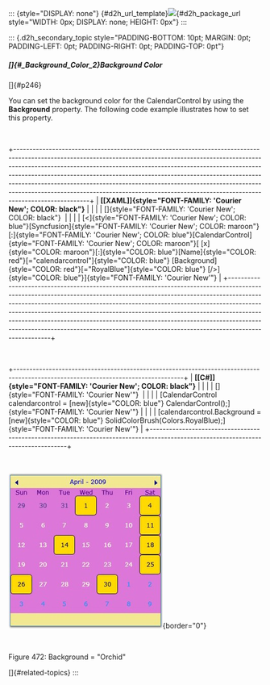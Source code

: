 ::: {style="DISPLAY: none"}
[](ms-xhelp:///?Id=d2h_url_template){#d2h_url_template}![](!package_url!){#d2h_package_url style="WIDTH: 0px; DISPLAY: none; HEIGHT: 0px"}
:::

::: {.d2h_secondary_topic style="PADDING-BOTTOM: 10pt; MARGIN: 0pt; PADDING-LEFT: 0pt; PADDING-RIGHT: 0pt; PADDING-TOP: 0pt"}
##### []{#_Background_Color_2}Background Color

[]{#p246} 

You can set the background color for the CalendarControl by using the **Background** property. The following code example illustrates how to set this property.

 

+-----------------------------------------------------------------------------------------------------------------------------------------------------------------------------------------------------------------------------------------------------------------------------------------------------------------------------------------------------------------------------------------------------------------------------------------------------------------------------------------------------------+
| **[\[XAML\]]{style="FONT-FAMILY: 'Courier New'; COLOR: black"}**                                                                                                                                                                                                                                                                                                                                                                                                                                          |
|                                                                                                                                                                                                                                                                                                                                                                                                                                                                                                           |
| []{style="FONT-FAMILY: 'Courier New'; COLOR: black"}                                                                                                                                                                                                                                                                                                                                                                                                                                                      |
|                                                                                                                                                                                                                                                                                                                                                                                                                                                                                                           |
| [\<]{style="FONT-FAMILY: 'Courier New'; COLOR: blue"}[Syncfusion]{style="FONT-FAMILY: 'Courier New'; COLOR: maroon"}[:]{style="FONT-FAMILY: 'Courier New'; COLOR: blue"}[CalendarControl]{style="FONT-FAMILY: 'Courier New'; COLOR: maroon"}[ [x]{style="COLOR: maroon"}[:]{style="COLOR: blue"}[Name]{style="COLOR: red"}[="calendarcontrol"]{style="COLOR: blue"} [Background]{style="COLOR: red"}[=\"RoyalBlue\"]{style="COLOR: blue"} [/\>]{style="COLOR: blue"}]{style="FONT-FAMILY: 'Courier New'"} |
+-----------------------------------------------------------------------------------------------------------------------------------------------------------------------------------------------------------------------------------------------------------------------------------------------------------------------------------------------------------------------------------------------------------------------------------------------------------------------------------------------------------+

 

+----------------------------------------------------------------------------------------------------------------------------------+
| **[\[C#\]]{style="FONT-FAMILY: 'Courier New'; COLOR: black"}**                                                                   |
|                                                                                                                                  |
| []{style="FONT-FAMILY: 'Courier New'"}                                                                                           |
|                                                                                                                                  |
| [CalendarControl calendarcontrol = [new]{style="COLOR: blue"} CalendarControl();]{style="FONT-FAMILY: 'Courier New'"}            |
|                                                                                                                                  |
| [calendarcontrol.Background = [new]{style="COLOR: blue"} SolidColorBrush(Colors.RoyalBlue);]{style="FONT-FAMILY: 'Courier New'"} |
+----------------------------------------------------------------------------------------------------------------------------------+

 

![](../ImagesExt/image261_388.jpg){border="0"}

 

Figure 472: Background = \"Orchid\"

[]{#related-topics}
:::
